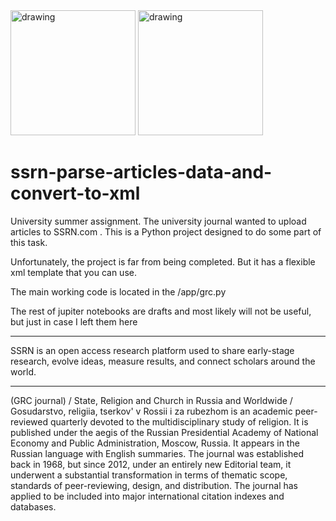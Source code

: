 <div class="row"><img src="https://cdn.ssrn.com/ssrn-global-header/11589acb53bc518aa22929bf19add113.svg" alt="drawing" style="width:200px;"/>
         <img src="https://upload.wikimedia.org/wikipedia/ru/thumb/1/16/Государство%2C_религия%2C_Церковь_в_России_и_за_рубежом.png/411px-Государство%2C_религия%2C_Церковь_в_России_и_за_рубежом.png" alt="drawing" style="width:200px;"/></div>


# ssrn-parse-articles-data-and-convert-to-xml
University summer assignment. The university journal wanted to upload articles to SSRN.com . This is a Python project designed to do some part of this task.

Unfortunately, the project is far from being completed. But it has a flexible xml template that you can use.

The main working code is located in the /app/grc.py

The rest of jupiter notebooks are drafts and most likely will not be useful, but just in case I left them here
___

SSRN is an open access research platform used to share early-stage research, evolve ideas, measure results, and connect scholars around the world.
___
(GRC journal) / State, Religion and Church in Russia and Worldwide / Gosudarstvo, religiia, tserkov' v Rossii i za rubezhom is an academic peer-reviewed quarterly devoted to the multidisciplinary study of religion. It is published under the aegis of the Russian Presidential Academy of National Economy and Public Administration, Moscow, Russia. It appears in the Russian language with English summaries.
The journal was established back in 1968, but since 2012, under an entirely new Editorial team, it underwent a substantial transformation in terms of thematic scope, standards of peer-reviewing, design, and distribution. The journal has applied to be included into major international citation indexes and databases.
